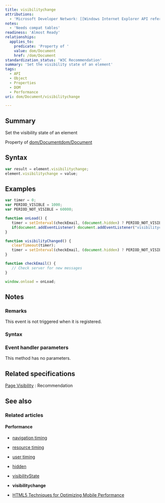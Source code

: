 ```yaml
---
title: visibilitychange
attributions:
  - 'Microsoft Developer Network: [[Windows Internet Explorer API reference](http://msdn.microsoft.com/en-us/library/ie/hh828809%28v=vs.85%29.aspx) Article]'
notes:
  - 'Needs compat tables'
readiness: 'Almost Ready'
relationships:
  applies_to:
    predicate: 'Property of '
    value: dom/Document
    href: /dom/Document
standardization_status: 'W3C Recommendation'
summary: 'Set the visibility state of an element'
tags:
  - API
  - Object
  - Properties
  - DOM
  - Performance
uri: dom/Document/visibilitychange

---
```

## <span>Summary</span>

Set the visibility state of an element

Property of [dom/Document](/dom/Document)[dom/Document](/dom/Document)

## <span>Syntax</span>

``` js
var result = element.visibilitychange;
element.visibilitychange = value;
```

## <span>Examples</span>

``` js
var timer = 0;
var PERIOD_VISIBLE = 1000;
var PERIOD_NOT_VISIBLE = 60000;

function onLoad() {
   timer = setInterval(checkEmail, (document.hidden) ? PERIOD_NOT_VISIBLE : PERIOD_VISIBLE);
   if(document.addEventListener) document.addEventListener("visibilitychange", visibilityChanged);
}

function visibilityChanged() {
   clearTimeout(timer);
   timer = setInterval(checkEmail, (document.hidden) ? PERIOD_NOT_VISIBLE : PERIOD_VISIBLE);
}

function checkEmail() {
   // Check server for new messages
}

window.onload = onLoad;
```

## <span>Notes</span>

### <span>Remarks</span>

This event is not triggered when it is registered.

### <span>Syntax</span>

### <span>Event handler parameters</span>

This method has no parameters.

## <span>Related specifications</span>

[Page Visibility](http://www.w3.org/TR/page-visibility/)
:   Recommendation

## <span>See also</span>

### <span>Related articles</span>

#### <span>Performance</span>

-   [navigation timing](/apis/navigation_timing)

-   [resource timing](/apis/resource_timing)

-   [user timing](/apis/user_timing)

-   [hidden](/dom/Document/hidden)

-   [visibilityState](/dom/Document/visibilityState)

-   **visibilitychange**

-   [HTML5 Techniques for Optimizing Mobile Performance](/tutorials/mobile_opt_and_perf)
